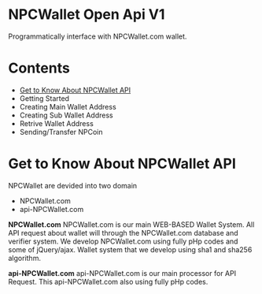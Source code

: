 # NPCWallet Open Api V1
Programmatically interface with NPCWallet.com wallet.

# Contents
* <a href="#get-to-know-about-npcwallet-api">Get to Know About NPCWallet API</a>
* Getting Started
* Creating Main Wallet Address
* Creating Sub Wallet Address
* Retrive Wallet Address
* Sending/Transfer NPCoin

# Get to Know About NPCWallet API
NPCWallet are devided into two domain
* NPCWallet.com
* api-NPCWallet.com

<b>NPCWallet.com</b>
NPCWallet.com is our main WEB-BASED Wallet System. All API request about wallet will through the NPCWallet.com database and verifier system. We develop NPCWallet.com using fully pHp codes and some of jQuery/ajax. Wallet system that we develop using sha1 and sha256 algorithm.

<b>api-NPCWallet.com</b>
api-NPCWallet.com is our main processor for API Request. This api-NPCWallet.com also using fully pHp codes.



